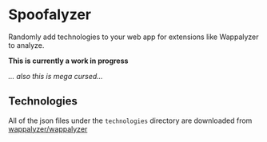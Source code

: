 # Spoofalyzer

Randomly add technologies to your web app for extensions like Wappalyzer to analyze.

**This is currently a work in progress**

_... also this is mega cursed..._

## Technologies

All of the json files under the `technologies` directory are downloaded from [wappalyzer/wappalyzer](https://github.com/wappalyzer/wappalyzer)
